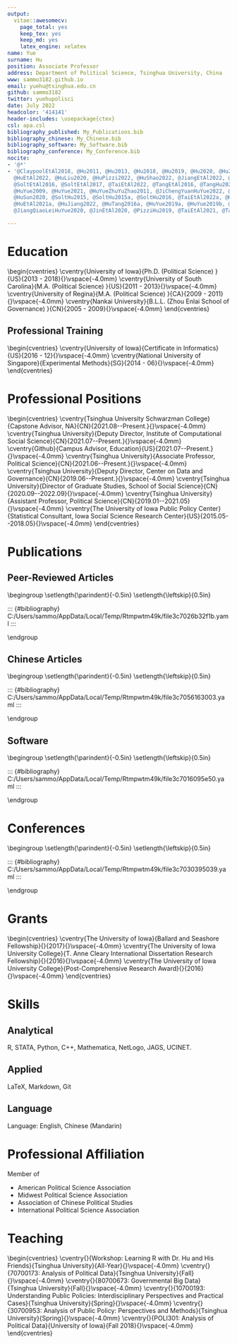 ```yaml
---
output:
  vitae::awesomecv:
    page_total: yes
    keep_tex: yes
    keep_md: yes
    latex_engine: xelatex
name: Yue
surname: Hu
position: Associate Professor
address: Department of Political Science, Tsinghua University, China
www: sammo3182.github.io
email: yuehu@tsinghua.edu.cn
github: sammo3182
twitter: yuehupolisci
date: July 2022
headcolor: '414141'
header-includes: \usepackage{ctex}
csl: apa.csl
bibliography_published: My_Publications.bib
bibliography_chinese: My_Chinese.bib
bibliography_software: My_Software.bib
bibliography_conference: My_Conference.bib
nocite:
- '@*'
- '@ClaypoolEtAl2018, @Hu2011, @Hu2013, @Hu2018, @Hu2019, @Hu2020, @Hu2020a, @Hu2022,
  @HuEtAl2022, @HuLiu2020, @HuPizzi2022, @HuShao2022, @JiangEtAl2022, @PizziHu2022,
  @SoltEtAl2016, @SoltEtAl2017, @TaiEtAl2022, @TangEtAl2016, @TangHu2022, @ChengTongShunHuYue2010,
  @HuYue2009, @HuYue2021, @HuYueZhuYuZhao2011, @JiChengYuanHuYue2022, @Hu2021, @HuEtAl2021,
  @HuSun2020, @SoltHu2015, @SoltHu2015a, @SoltHu2016, @TaiEtAl2022a, @Hu2018b, @Hu2021a,
  @HuEtAl2021a, @HuJiang2022, @HuTang2016a, @HuYue2019a, @HuYue2019b, @HuYueZhuMeng2021,
  @JiangQiaoLeiHuYue2020, @JinEtAl2020, @PizziHu2019, @TaiEtAl2021, @TangHu2018'

---
```







# Education 

\begin{cventries}
	\cventry{University of Iowa}{Ph.D. (Political Science) }{US}{2013 - 2018}{}\vspace{-4.0mm}
	\cventry{University of South Carolina}{M.A. (Political Science) }{US}{2011 - 2013}{}\vspace{-4.0mm}
	\cventry{University of Regina}{M.A. (Political Science) }{CA}{2009 - 2011}{}\vspace{-4.0mm}
	\cventry{Nankai University}{B.L.L. (Zhou Enlai School of Governance) }{CN}{2005 - 2009}{}\vspace{-4.0mm}
\end{cventries}

## Professional Training

\begin{cventries}
	\cventry{University of Iowa}{Certificate in Informatics}{US}{2016 - 12}{}\vspace{-4.0mm}
	\cventry{National University of Singapore}{Experimental Methods}{SG}{2014 - 06}{}\vspace{-4.0mm}
\end{cventries}

# Professional Positions
\begin{cventries}
	\cventry{Tsinghua University Schwarzman College}{Capstone Advisor, NA}{CN}{2021.08--Present.}{}\vspace{-4.0mm}
	\cventry{Tsinghua University}{Deputy Director, Institute of Computational Social Science}{CN}{2021.07--Present.}{}\vspace{-4.0mm}
	\cventry{Github}{Campus Advisor, Education}{US}{2021.07--Present.}{}\vspace{-4.0mm}
	\cventry{Tsinghua University}{Associate Professor, Political Science}{CN}{2021.06--Present.}{}\vspace{-4.0mm}
	\cventry{Tsinghua University}{Deputy Director, Center on Data and Governance}{CN}{2019.06--Present.}{}\vspace{-4.0mm}
	\cventry{Tsinghua University}{Director of Graduate Studies, School of Social Science}{CN}{2020.09--2022.09}{}\vspace{-4.0mm}
	\cventry{Tsinghua University}{Assistant Professor, Political Science}{CN}{2019.01--2021.05}{}\vspace{-4.0mm}
	\cventry{The University of Iowa Public Policy Center}{Statistical Consultant, Iowa Social Science Research Center}{US}{2015.05--2018.05}{}\vspace{-4.0mm}
\end{cventries}

# Publications

## Peer-Reviewed Articles

\begingroup
\setlength{\parindent}{-0.5in}
\setlength{\leftskip}{0.5in}


::: {#bibliography}
C:/Users/sammo/AppData/Local/Temp/Rtmpwtm49k/file3c7026b32f1b.yaml
:::


\endgroup

## Chinese Articles

\begingroup
\setlength{\parindent}{-0.5in}
\setlength{\leftskip}{0.5in}


::: {#bibliography}
C:/Users/sammo/AppData/Local/Temp/Rtmpwtm49k/file3c7056163003.yaml
:::

\endgroup

## Software

\begingroup
\setlength{\parindent}{-0.5in}
\setlength{\leftskip}{0.5in}


::: {#bibliography}
C:/Users/sammo/AppData/Local/Temp/Rtmpwtm49k/file3c7016095e50.yaml
:::

\endgroup

# Conferences

\begingroup
\setlength{\parindent}{-0.5in}
\setlength{\leftskip}{0.5in}


::: {#bibliography}
C:/Users/sammo/AppData/Local/Temp/Rtmpwtm49k/file3c7030395039.yaml
:::

\endgroup


# Grants

\begin{cventries}
	\cventry{The University of Iowa}{Ballard and Seashore Fellowship}{}{2017}{}\vspace{-4.0mm}
	\cventry{The University of Iowa University College}{T. Anne Cleary International Dissertation Research Fellowship}{}{2016}{}\vspace{-4.0mm}
	\cventry{The University of Iowa University College}{Post-Comprehensive Research Award}{}{2016}{}\vspace{-4.0mm}
\end{cventries}

# Skills

## Analytical

R, STATA, Python, C++, Mathematica, NetLogo, JAGS, UCINET.

## Applied

LaTeX, Markdown, Git

## Language

Language: English, Chinese (Mandarin)


# Professional Affiliation

Member of 

* American Political Science Association
* Midwest Political Science Association
* Association of Chinese Political Studies
* International Political Science Association

# Teaching

\begin{cventries}
	\cventry{}{Workshop: Learning R with Dr. Hu and His Friends}{Tsinghua University}{All-Year}{}\vspace{-4.0mm}
	\cventry{}{70700173: Analysis of Political Data}{Tsinghua University}{Fall}{}\vspace{-4.0mm}
	\cventry{}{80700673: Governmental Big Data}{Tsinghua University}{Fall}{}\vspace{-4.0mm}
	\cventry{}{10700193: Understanding Public Policies: Interdisciplinary Perspectives and Practical Cases}{Tsinghua University}{Spring}{}\vspace{-4.0mm}
	\cventry{}{30700953: Analysis of Public Policy: Perspectives and Methods}{Tsinghua University}{Spring}{}\vspace{-4.0mm}
	\cventry{}{POLI301: Analysis of Political Data}{University of Iowa}{Fall 2018}{}\vspace{-4.0mm}
\end{cventries}

